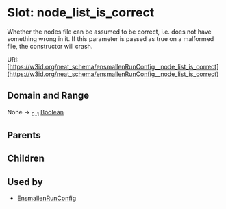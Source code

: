 
# Slot: node_list_is_correct


Whether the nodes file can be assumed to be correct, i.e. does not have something wrong in it. If this parameter is passed as true on a malformed file, the constructor will crash.

URI: [https://w3id.org/neat_schema/ensmallenRunConfig__node_list_is_correct](https://w3id.org/neat_schema/ensmallenRunConfig__node_list_is_correct)


## Domain and Range

None &#8594;  <sub>0..1</sub> [Boolean](types/Boolean.md)

## Parents


## Children


## Used by

 * [EnsmallenRunConfig](EnsmallenRunConfig.md)

